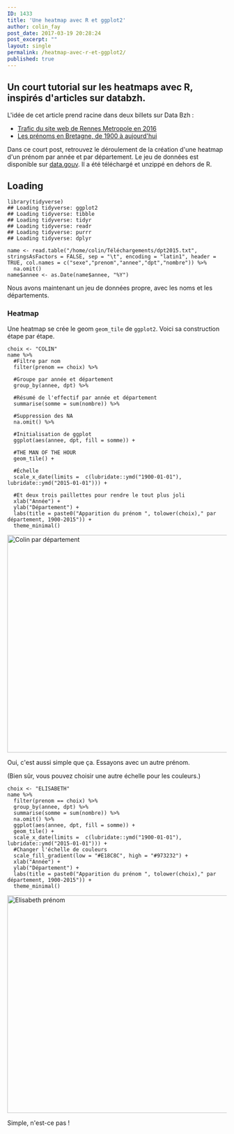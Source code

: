 ```yaml
---
ID: 1433
title: 'Une heatmap avec R et ggplot2'
author: colin_fay
post_date: 2017-03-19 20:28:24
post_excerpt: ""
layout: single
permalink: /heatmap-avec-r-et-ggplot2/
published: true
---
```

## Un court tutorial sur les heatmaps avec R, inspirés d'articles sur databzh.
<!--more-->

L'idée de cet article prend racine dans deux billets sur Data Bzh :
- <a href="http://data-bzh.fr/trafic-web-site-rennes-metropole-2016/">Trafic du site web de Rennes Metropole en 2016</a>
- <a href="http://data-bzh.fr/prenoms-bretagne-1900-aujourdhui/">Les prénoms en Bretagne, de 1900 à aujourd'hui</a>

Dans ce court post, retrouvez le déroulement de la création d'une heatmap d'un prénom par année et par département. Le jeu de données est disponible sur <a href="https://www.data.gouv.fr/fr/datasets/fichier-des-prenoms-edition-2016/">data.gouv</a>. Il a été téléchargé et unzippé en dehors de R.

## Loading

```{r} 
library(tidyverse)
## Loading tidyverse: ggplot2
## Loading tidyverse: tibble
## Loading tidyverse: tidyr
## Loading tidyverse: readr
## Loading tidyverse: purrr
## Loading tidyverse: dplyr

name <- read.table("/home/colin/Téléchargements/dpt2015.txt", stringsAsFactors = FALSE, sep = "\t", encoding = "latin1", header = TRUE, col.names = c("sexe","prenom","annee","dpt","nombre")) %>%
  na.omit()
name$annee <- as.Date(name$annee, "%Y")
```
Nous avons maintenant un jeu de données propre, avec les noms et les départements.

### Heatmap
Une heatmap se crée le geom `geom_tile` de `ggplot2`. Voici sa construction étape par étape.

```{r} 
choix <- "COLIN"
name %>%
  #Filtre par nom
  filter(prenom == choix) %>%
  
  #Groupe par année et département
  group_by(annee, dpt) %>%
  
  #Résumé de l'effectif par année et département
  summarise(somme = sum(nombre)) %>%
  
  #Suppression des NA
  na.omit() %>% 
  
  #Initialisation de ggplot
  ggplot(aes(annee, dpt, fill = somme)) +
  
  #THE MAN OF THE HOUR
  geom_tile() +
  
  #Échelle
  scale_x_date(limits =  c(lubridate::ymd("1900-01-01"), lubridate::ymd("2015-01-01"))) +
  
  #Et deux trois paillettes pour rendre le tout plus joli
  xlab("Année") +
  ylab("Département") +
  labs(title = paste0("Apparition du prénom ", tolower(choix)," par département, 1900-2015")) + 
  theme_minimal()
```

<a href="https://colinfay.github.io/wp-content/uploads/2017/03/names-colin.png"><img class="aligncenter size-full wp-image-1587" src="https://colinfay.github.io/wp-content/uploads/2017/03/names-colin.png" alt="Colin par département" width="1000" height="500" /></a>

Oui, c'est aussi simple que ça. Essayons avec un autre prénom.

(Bien sûr, vous pouvez choisir une autre échelle pour les couleurs.)
```{r} 
choix <- "ELISABETH"
name %>%
  filter(prenom == choix) %>%
  group_by(annee, dpt) %>%
  summarise(somme = sum(nombre)) %>%
  na.omit() %>% 
  ggplot(aes(annee, dpt, fill = somme)) +
  geom_tile() +
  scale_x_date(limits =  c(lubridate::ymd("1900-01-01"), lubridate::ymd("2015-01-01"))) +
  #Changer l'échelle de couleurs
  scale_fill_gradient(low = "#E18C8C", high = "#973232") +
  xlab("Année") +
  ylab("Département") +
  labs(title = paste0("Apparition du prénom ", tolower(choix)," par département, 1900-2015")) + 
  theme_minimal()

```
<a href="https://colinfay.github.io/wp-content/uploads/2017/03/prenom-elisabeth-rstats.png"><img class="aligncenter size-full wp-image-1589" src="https://colinfay.github.io/wp-content/uploads/2017/03/prenom-elisabeth-rstats.png" alt="Elisabeth prénom" width="1000" height="500" /></a>

Simple, n'est-ce pas !
